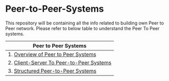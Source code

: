 # Peer-to-Peer-Systems
This repository will be containing all the info related to building own Peer to Peer network.
Please refer to below table to understand the Peer To Peer systems.</br>

  
<!--################################## Peer to Peer SECTION ################################## -->
<table class="styled-table" style="margin: 0px auto;">
    <thead>
        <tr>
            <th>Peer to Peer Systems</th>
        </tr>
    </thead>
    <tbody>
        <tr>
            <td>1. <a href="https://www.codexpace.in/2023/10/peer-to-peer-systems.html">Overview of Peer to Peer Systems</a></td>
        </tr>
      <tr>
            <td>2. <a href="https://www.codexpace.in/2023/10/client-server-and-p2p-networking.html">Client-Server To Peer-to-Peer Systems</a></td>
        </tr>
            <tr>
            <td>3. <a href="https://www.codexpace.in/2023/10/structured-peer-to-peer-overlay.html">Structured Peer-to-Peer Systems</a></td>
        </tr>
  </tbody>
</table>
